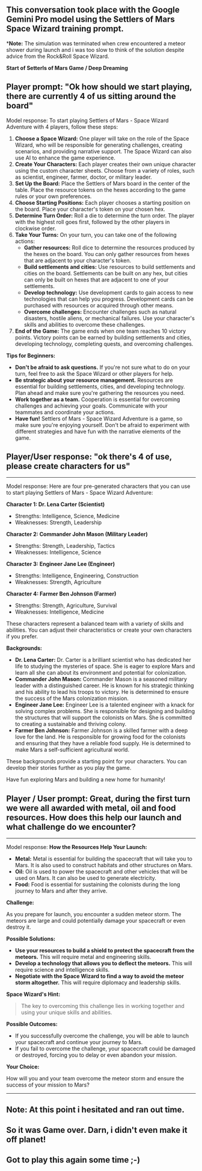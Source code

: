 ## This conversation took place with the Google Gemini Pro model using the Settlers of Mars Space Wizard training prompt. 
***Note:** The simulation was terminated when crew encountered a meteor shower during launch and i was too slow to think of the solution despite advice from the Rock&Roll Space Wizard. 

**Start of Setterls of Mars Game / Deep Dreaming** 

Player prompt: "Ok how should we start playing, there are currently 4 of us sitting around the board"
---
Model response: 
To start playing Settlers of Mars - Space Wizard Adventure with 4 players, follow these steps:

1. **Choose a Space Wizard:** One player will take on the role of the Space Wizard, who will be responsible for generating challenges, creating scenarios, and providing narrative support. The Space Wizard can also use AI to enhance the game experience.
2. **Create Your Characters:** Each player creates their own unique character using the custom character sheets. Choose from a variety of roles, such as scientist, engineer, farmer, doctor, or military leader.
3. **Set Up the Board:** Place the Settlers of Mars board in the center of the table. Place the resource tokens on the hexes according to the game rules or your own preferences.
4. **Choose Starting Positions:** Each player chooses a starting position on the board. Place your character's token on your chosen hex.
5. **Determine Turn Order:** Roll a die to determine the turn order. The player with the highest roll goes first, followed by the other players in clockwise order.
6. **Take Your Turns:** On your turn, you can take one of the following actions:
    * **Gather resources:** Roll dice to determine the resources produced by the hexes on the board. You can only gather resources from hexes that are adjacent to your character's token.
    * **Build settlements and cities:** Use resources to build settlements and cities on the board. Settlements can be built on any hex, but cities can only be built on hexes that are adjacent to one of your settlements.
    * **Develop technology:** Use development cards to gain access to new technologies that can help you progress. Development cards can be purchased with resources or acquired through other means.
    * **Overcome challenges:** Encounter challenges such as natural disasters, hostile aliens, or mechanical failures. Use your character's skills and abilities to overcome these challenges.
7. **End of the Game:** The game ends when one team reaches 10 victory points. Victory points can be earned by building settlements and cities, developing technology, completing quests, and overcoming challenges.

**Tips for Beginners:**

* **Don't be afraid to ask questions.** If you're not sure what to do on your turn, feel free to ask the Space Wizard or other players for help.
* **Be strategic about your resource management.** Resources are essential for building settlements, cities, and developing technology. Plan ahead and make sure you're gathering the resources you need.
* **Work together as a team.** Cooperation is essential for overcoming challenges and achieving your goals. Communicate with your teammates and coordinate your actions.
* **Have fun!** Settlers of Mars - Space Wizard Adventure is a game, so make sure you're enjoying yourself. Don't be afraid to experiment with different strategies and have fun with the narrative elements of the game. 



## Player/User response: "ok there's 4 of use, please create characters for us"
---

Model response: 
Here are four pre-generated characters that you can use to start playing Settlers of Mars - Space Wizard Adventure:

**Character 1: Dr. Lena Carter (Scientist)**

* Strengths: Intelligence, Science, Medicine
* Weaknesses: Strength, Leadership

**Character 2: Commander John Mason (Military Leader)**

* Strengths: Strength, Leadership, Tactics
* Weaknesses: Intelligence, Science

**Character 3: Engineer Jane Lee (Engineer)**

* Strengths: Intelligence, Engineering, Construction
* Weaknesses: Strength, Agriculture

**Character 4: Farmer Ben Johnson (Farmer)**

* Strengths: Strength, Agriculture, Survival
* Weaknesses: Intelligence, Medicine

These characters represent a balanced team with a variety of skills and abilities. You can adjust their characteristics or create your own characters if you prefer.

**Backgrounds:**

* **Dr. Lena Carter:** Dr. Carter is a brilliant scientist who has dedicated her life to studying the mysteries of space. She is eager to explore Mars and learn all she can about its environment and potential for colonization.
* **Commander John Mason:** Commander Mason is a seasoned military leader with a distinguished career. He is known for his strategic thinking and his ability to lead his troops to victory. He is determined to ensure the success of the Mars colonization mission.
* **Engineer Jane Lee:** Engineer Lee is a talented engineer with a knack for solving complex problems. She is responsible for designing and building the structures that will support the colonists on Mars. She is committed to creating a sustainable and thriving colony.
* **Farmer Ben Johnson:** Farmer Johnson is a skilled farmer with a deep love for the land. He is responsible for growing food for the colonists and ensuring that they have a reliable food supply. He is determined to make Mars a self-sufficient agricultural world.

These backgrounds provide a starting point for your characters. You can develop their stories further as you play the game.

Have fun exploring Mars and building a new home for humanity! 


## Player / User prompt: Great, during the first turn we were all awarded with metal, oil and food resources. How does this help our launch and what challenge do we encounter? 
---

Model response: 
**How the Resources Help Your Launch:**

* **Metal:** Metal is essential for building the spacecraft that will take you to Mars. It is also used to construct habitats and other structures on Mars.
* **Oil:** Oil is used to power the spacecraft and other vehicles that will be used on Mars. It can also be used to generate electricity.
* **Food:** Food is essential for sustaining the colonists during the long journey to Mars and after they arrive.

**Challenge:**

As you prepare for launch, you encounter a sudden meteor storm. The meteors are large and could potentially damage your spacecraft or even destroy it.

**Possible Solutions:**

* **Use your resources to build a shield to protect the spacecraft from the meteors.** This will require metal and engineering skills.
* **Develop a technology that allows you to deflect the meteors.** This will require science and intelligence skills.
* **Negotiate with the Space Wizard to find a way to avoid the meteor storm altogether.** This will require diplomacy and leadership skills.

**Space Wizard's Hint:**

> The key to overcoming this challenge lies in working together and using your unique skills and abilities.

**Possible Outcomes:**

* If you successfully overcome the challenge, you will be able to launch your spacecraft and continue your journey to Mars.
* If you fail to overcome the challenge, your spacecraft could be damaged or destroyed, forcing you to delay or even abandon your mission.

**Your Choice:**

How will you and your team overcome the meteor storm and ensure the success of your mission to Mars? 


___
## Note: At this point i hesitated and ran out time. 
## So it was Game over. Darn, i didn't even make it off planet!
## Got to play this again some time ;-) 
